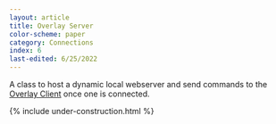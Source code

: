 ```yaml
---
layout: article
title: Overlay Server
color-scheme: paper
category: Connections
index: 6
last-edited: 6/25/2022
---
```


A class to host a dynamic local webserver and send commands to the [Overlay Client](../overlay-client) once one is connected.

{% include under-construction.html %}
